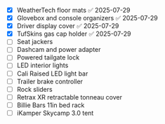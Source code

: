 - [x] WeatherTech floor mats ✅ 2025-07-29
- [x] Glovebox and console organizers ✅ 2025-07-29
- [x] Driver display cover ✅ 2025-07-29
- [x] TufSkins gas cap holder ✅ 2025-07-29
- [ ] Seat jackers
- [ ] Dashcam and power adapter
- [ ] Powered tailgate lock
- [ ] LED interior lights
- [ ] Cali Raised LED light bar
- [ ] Trailer brake controller
- [ ] Rock sliders
- [ ] Retrax XR retractable tonneau cover
- [ ] Billie Bars 11in bed rack
- [ ] iKamper Skycamp 3.0 tent 